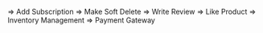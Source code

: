 => Add Subscription
=> Make Soft Delete
=> Write Review
=> Like Product
=> Inventory Management
=> Payment Gateway
